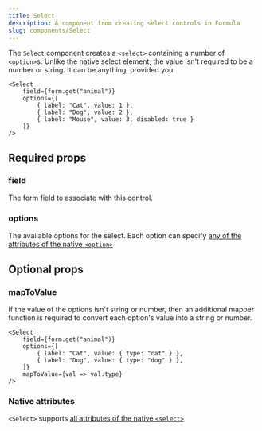 ```yaml
---
title: Select
description: A component from creating select controls in Formula
slug: components/Select
---
```


The `Select` component creates a `<select>` containing a number of `<option>`s. Unlike the native select element, the
value isn't required to be a number or string. It can be anything, provided you 

```tsx
<Select
    field={form.get("animal")}
    options={[
        { label: "Cat", value: 1 },
        { label: "Dog", value: 2 },
        { label: "Mouse", value: 3, disabled: true }
    ]}
/>
```

## Required props

### field

The form field to associate with this control.

### options

The available options for the select. Each option can specify
[any of the attributes of the native `<option>`](https://developer.mozilla.org/en-US/docs/Web/HTML/Reference/Elements/option#attributes)

## Optional props

### mapToValue

If the value of the options isn't string or number, then an additional mapper function is required to convert each
option's value into a string or number.

```tsx
<Select
    field={form.get("animal")}
    options={[
        { label: "Cat", value: { type: "cat" } },
        { label: "Dog", value: { type: "dog" } },
    ]}
    mapToValue={val => val.type}
/>
```

### Native attributes

`<Select>` supports
[all attributes of the native `<select>`](https://developer.mozilla.org/en-US/docs/Web/HTML/Reference/Elements/select#attributes)
